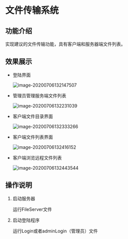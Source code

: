 # 文件传输系统

## 功能介绍

实现建议的文件传输功能，具有客户端和服务器端文件列表。

## 效果展示

- 登陆界面

  ![image-20200706132147507](C:\Users\14914\AppData\Roaming\Typora\typora-user-images\image-20200706132147507.png)

- 管理员管理服务端文件列表

  ![image-20200706132231039](C:\Users\14914\AppData\Roaming\Typora\typora-user-images\image-20200706132231039.png)

- 客户端文件目录界面

  ![image-20200706132333266](C:\Users\14914\AppData\Roaming\Typora\typora-user-images\image-20200706132333266.png)

- 客户端文件列表界面

  ![image-20200706132416152](C:\Users\14914\AppData\Roaming\Typora\typora-user-images\image-20200706132416152.png)

- 客户端浏览远程文件列表

  ![image-20200706132443544](C:\Users\14914\AppData\Roaming\Typora\typora-user-images\image-20200706132443544.png)

## 操作说明

1. 启动服务器

   运行FileServer文件

2. 启动登陆程序

   运行Login或者adminLogin（管理员）文件